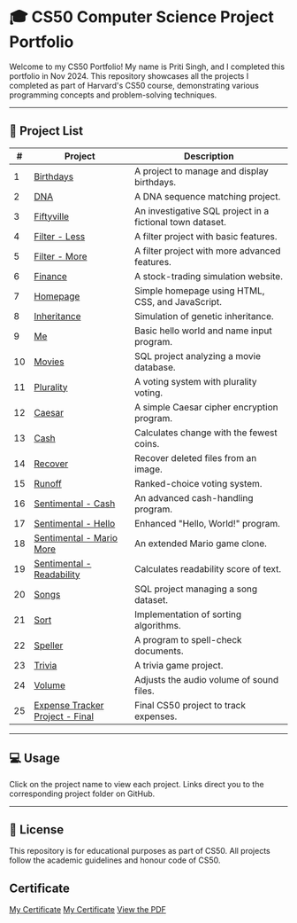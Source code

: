 # 🎓 CS50 Computer Science Project Portfolio

Welcome to my CS50 Portfolio! My name is Priti Singh, and I completed this portfolio in Nov 2024. This repository showcases all the projects I completed as part of Harvard's CS50 course, demonstrating various programming concepts and problem-solving techniques.


---

## 📜 Project List

| # | Project | Description |
|---|---------|-------------|
| 1  | [Birthdays](https://github.com/singhprit/cs50-portfolio/tree/main/my_cs50_projects/birthdays) | A project to manage and display birthdays. |
| 2  | [DNA](https://github.com/singhprit/cs50-portfolio/tree/main/my_cs50_projects/dna) | A DNA sequence matching project. |
| 3  | [Fiftyville](https://github.com/singhprit/cs50-portfolio/tree/main/my_cs50_projects/fiftyville) | An investigative SQL project in a fictional town dataset. |
| 4  | [Filter - Less](https://github.com/singhprit/cs50-portfolio/tree/main/my_cs50_projects/filter-less) | A filter project with basic features. |
| 5  | [Filter - More](https://github.com/singhprit/cs50-portfolio/tree/main/my_cs50_projects/filter-more) | A filter project with more advanced features. |
| 6  | [Finance](https://github.com/singhprit/cs50-portfolio/tree/main/my_cs50_projects/finance) | A stock-trading simulation website. |
| 7  | [Homepage](https://github.com/singhprit/cs50-portfolio/tree/main/my_cs50_projects/homepage) | Simple homepage using HTML, CSS, and JavaScript. |
| 8  | [Inheritance](https://github.com/singhprit/cs50-portfolio/tree/main/my_cs50_projects/inheritance) | Simulation of genetic inheritance. |
| 9  | [Me](https://github.com/singhprit/cs50-portfolio/tree/main/my_cs50_projects/me) | Basic hello world and name input program. |
| 10 | [Movies](https://github.com/singhprit/cs50-portfolio/tree/main/my_cs50_projects/movies) | SQL project analyzing a movie database. |
| 11 | [Plurality](https://github.com/singhprit/cs50-portfolio/tree/main/my_cs50_projects/plurality) | A voting system with plurality voting. |
| 12 | [Caesar](https://github.com/singhprit/cs50-portfolio/tree/main/my_cs50_projects/caesar) | A simple Caesar cipher encryption program. |
| 13 | [Cash](https://github.com/singhprit/cs50-portfolio/tree/main/my_cs50_projects/cash) | Calculates change with the fewest coins. |
| 14 | [Recover](https://github.com/singhprit/cs50-portfolio/tree/main/my_cs50_projects/recover) | Recover deleted files from an image. |
| 15 | [Runoff](https://github.com/singhprit/cs50-portfolio/tree/main/my_cs50_projects/runoff) | Ranked-choice voting system. |
| 16 | [Sentimental - Cash](https://github.com/singhprit/cs50-portfolio/tree/main/my_cs50_projects/sentimental-cash) | An advanced cash-handling program. |
| 17 | [Sentimental - Hello](https://github.com/singhprit/cs50-portfolio/tree/main/my_cs50_projects/sentimental-hello) | Enhanced "Hello, World!" program. |
| 18 | [Sentimental - Mario More](https://github.com/singhprit/cs50-portfolio/tree/main/my_cs50_projects/sentimental-mario-more) | An extended Mario game clone. |
| 19 | [Sentimental - Readability](https://github.com/singhprit/cs50-portfolio/tree/main/my_cs50_projects/sentimental-readability) | Calculates readability score of text. |
| 20 | [Songs](https://github.com/singhprit/cs50-portfolio/tree/main/my_cs50_projects/songs) | SQL project managing a song dataset. |
| 21 | [Sort](https://github.com/singhprit/cs50-portfolio/tree/main/my_cs50_projects/sort) | Implementation of sorting algorithms. |
| 22 | [Speller](https://github.com/singhprit/cs50-portfolio/tree/main/my_cs50_projects/speller) | A program to spell-check documents. |
| 23 | [Trivia](https://github.com/singhprit/cs50-portfolio/tree/main/my_cs50_projects/trivia) | A trivia game project. |
| 24 | [Volume](https://github.com/singhprit/cs50-portfolio/tree/main/my_cs50_projects/volume) | Adjusts the audio volume of sound files. |
| 25 | [Expense Tracker Project - Final](https://github.com/singhprit/cs50-portfolio/tree/main/my_cs50_projects/project) | Final CS50 project to track expenses. |

---

## 💻 Usage

Click on the project name to view each project. Links direct you to the corresponding project folder on GitHub.

---

## 📜 License

This repository is for educational purposes as part of CS50. All projects follow the academic guidelines and honour code of CS50.
## Certificate
[My Certificate](https://github.com/singhprit/cs50-portfolio/blob/main/CS50x.pdf)
[My Certificate](https://github.com/singhprit/cs50-portfolio/blob/main/CS50x.pdf)
[View the PDF](https://github.com/singhprit/cs50-portfolio/blob/main/HarvardX%20CS50x%20Certificate%20_%20edX.pdf)
